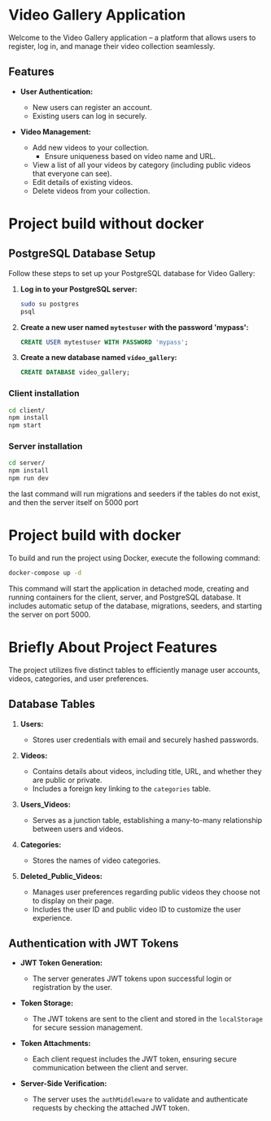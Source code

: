 # Video Gallery Application

Welcome to the Video Gallery application – a platform that allows users to register, log in, and manage their video collection seamlessly.

## Features

- **User Authentication:**
  - New users can register an account.
  - Existing users can log in securely.

- **Video Management:**
  - Add new videos to your collection.
    - Ensure uniqueness based on video name and URL.
  - View a list of all your videos by category (including public videos that everyone can see).
  - Edit details of existing videos.
  - Delete videos from your collection.



# Project build without docker
## PostgreSQL Database Setup
Follow these steps to set up your PostgreSQL database for Video Gallery:
1. **Log in to your PostgreSQL server:**
    ```bash
    sudo su postgres
    psql
    ```
2. **Create a new user named `mytestuser` with the password 'mypass':**
    ```sql
    CREATE USER mytestuser WITH PASSWORD 'mypass';

    ```
3. **Create a new database named `video_gallery`:**
    ```sql
    CREATE DATABASE video_gallery;
    ```
 
### Client installation
```bash
cd client/
npm install
npm start
```
### Server installation
```bash
cd server/
npm install
npm run dev
```
the last command will run migrations and seeders if the tables do not exist, and then the server itself on 5000 port

# Project build with docker
To build and run the project using Docker, execute the following command:
```bash
docker-compose up -d 
```
This command will start the application in detached mode, creating and running containers for the client, server, and PostgreSQL database. It includes automatic setup of the database, migrations, seeders, and starting the server on port 5000.


# Briefly About Project Features

The project utilizes five distinct tables to efficiently manage user accounts, videos, categories, and user preferences.

## Database Tables

1. **Users:**
    - Stores user credentials with email and securely hashed passwords.

2. **Videos:**
    - Contains details about videos, including title, URL, and whether they are public or private.
    - Includes a foreign key linking to the `categories` table.

3. **Users_Videos:**
    - Serves as a junction table, establishing a many-to-many relationship between users and videos.

4. **Categories:**
    - Stores the names of video categories.

5. **Deleted_Public_Videos:**
    - Manages user preferences regarding public videos they choose not to display on their page.
    - Includes the user ID and public video ID to customize the user experience.

## Authentication with JWT Tokens

- **JWT Token Generation:**
    - The server generates JWT tokens upon successful login or registration by the user.

- **Token Storage:**
    - The JWT tokens are sent to the client and stored in the `localStorage` for secure session management.

- **Token Attachments:**
    - Each client request includes the JWT token, ensuring secure communication between the client and server.

- **Server-Side Verification:**
    - The server uses the `authMiddleware` to validate and authenticate requests by checking the attached JWT token.
